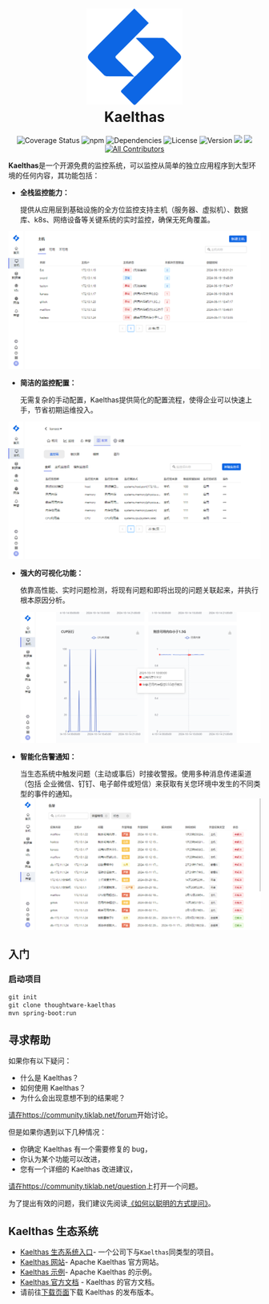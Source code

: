 
<h1 align="center" style="border-bottom: none">
    <a href="https://kaelthas.tiklab.net/" target="_blank"><img alt="Kaelthas" src="assets/kaelthasLOGO.png"></a><br>Kaelthas
</h1>

<div align="center">

![Coverage Status](https://coveralls.io/repos/github/owner/repo/badge.svg)
![npm](https://img.shields.io/npm/dw/package-name)
![Dependencies](https://img.shields.io/depfu/owner/repo)
![License](https://img.shields.io/github/license/owner/repo)
![Version](https://img.shields.io/github/v/release/owner/repo)
![](https://img.shields.io/badge/React-%5E17.0.2-brightgreen)
![](https://img.shields.io/badge/Express-%5E4.17.2-yellow)
[![All Contributors](https://img.shields.io/badge/all_contributors-1-orange.svg?style=flat-square)](#contributors-)


</div>

**Kaelthas**是一个开源免费的监控系统，可以监控从简单的独立应用程序到大型环境的任何内容，其功能包括：

- **全栈监控能力：**

  提供从应用层到基础设施的全方位监控支持主机（服务器、虚拟机）、数据库、k8s、网络设备等关键系统的实时监控，确保无死角覆盖。

![host-md.png](assets%2Fhost-md.png)

- **简洁的监控配置：**

  无需复杂的手动配置，Kaelthas提供简化的配置流程，使得企业可以快速上手，节省初期运维投入。

![config-md.png](assets%2Fconfig-md.png)

- **强大的可视化功能：**

  依靠高性能、实时问题检测，将现有问题和即将出现的问题关联起来，并执行根本原因分析。

  ![moning-md.png](assets%2Fmoning-md.png)

- **智能化告警通知：**

  当生态系统中触发问题（主动或事后）时接收警报。使用多种消息传递渠道（包括 企业微信、钉钉、电子邮件或短信）来获取有关您环境中发生的不同类型的事件的通知。
![alarm-md.png](assets%2Falarm-md.png)

## 入门

### 启动项目

```maven
git init
git clone thoughtware-kaelthas
mvn spring-boot:run
```





## 寻求帮助



如果你有以下疑问：

- 什么是 Kaelthas？
- 如何使用 Kaelthas？
- 为什么会出现意想不到的结果呢？

[请在https://community.tiklab.net/forum](https://community.tiklab.net/forum)开始讨论。

但是如果你遇到以下几种情况：

- 你确定 Kaelthas 有一个需要修复的 bug，
- 你认为某个功能可以改进，
- 您有一个详细的 Kaelthas 改进建议，

[请在https://community.tiklab.net/question](https://community.tiklab.net/question)上打开一个问题。

为了提出有效的问题，我们建议先阅读[《如何以聪明的方式提问》](https://github.com/selfteaching/How-To-Ask-Questions-The-Smart-Way/blob/master/How-To-Ask-Questions-The-Smart-Way.md)。



## Kaelthas 生态系统



- [Kaelthas 生态系统入口](https://tiklab.net/)- 一个公司下与`Kaelthas`同类型的项目。
- [Kaelthas 网站](https://github.com/apache/Kaelthas-website)- Apache Kaelthas 官方网站。
- [Kaelthas 示例](https://demo.tiklab.net/kaelthas)- Apache Kaelthas 的示例。
- [Kaelthas 官方文档](https://doc.tiklab.net/document/45e814a237af) - Kaelthas 的官方文档。
- 请前往[下载页面](https://download.tiklab.net/)下载 Kaelthas 的发布版本。